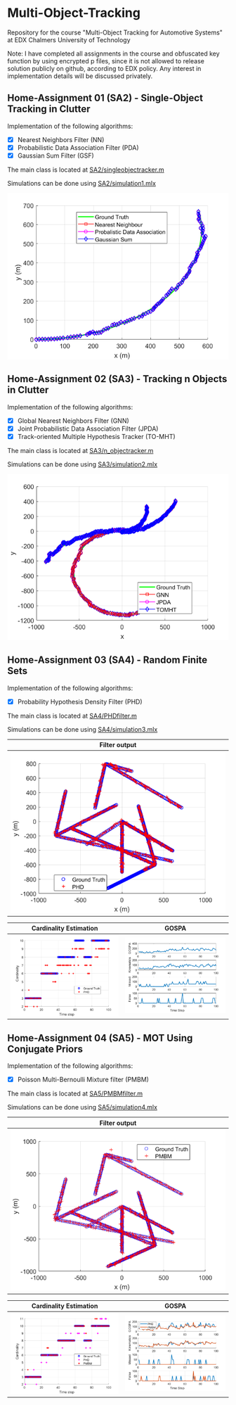 # Multi-Object-Tracking
Repository for the course "Multi-Object Tracking for Automotive Systems" at EDX Chalmers University of Technology

Note: I have completed all assignments in the course and obfuscated key function by using encrypted p files, since it is not
allowed to release solution publicly on github, according to EDX policy. Any interest in implementation details will be discussed
privately.

## Home-Assignment 01 (SA2) - Single-Object Tracking in Clutter
Implementation of the following algorithms:
- [x] Nearest Neighbors Filter (NN)
- [x] Probabilistic Data Association Filter (PDA)
- [x] Gaussian Sum Filter (GSF)

The main class is located at [SA2/singleobjectracker.m](./SA2/singleobjectracker.m)

Simulations can be done using  [SA2/simulation1.mlx](./SA2/simulation1.mlx) 

![alt text](./demo_results/SA2/SA2.bmp)

## Home-Assignment 02 (SA3) - Tracking n Objects in Clutter
Implementation of the following algorithms:
- [x] Global Nearest Neighbors Filter (GNN)
- [x] Joint Probabilistic Data Association Filter (JPDA)
- [x] Track-oriented Multiple Hypothesis Tracker (TO-MHT)

The main class is located at [SA3/n_objectracker.m](./SA3/n_objectracker.m)

Simulations can be done using  [SA3/simulation2.mlx](./SA3/simulation2.mlx) 

![alt text](./demo_results/SA3/SA3.bmp)

## Home-Assignment 03 (SA4) - Random Finite Sets
Implementation of the following algorithms:
- [x] Probability Hypothesis Density Filter (PHD)

The main class is located at [SA4/PHDfilter.m](./SA4/PHDfilter.m)

Simulations can be done using  [SA4/simulation3.mlx](./SA4/simulation3.mlx) 

Filter output|             
:-------------------------:|
![alt text](./demo_results/SA4/PHD.bmp)|

Cardinality Estimation             |  GOSPA
:-------------------------:|:-------------------------:
![alt text](./demo_results/SA4/CardinalityEstimation.bmp)  |  ![alt text](./demo_results/SA4/GOSPA.bmp)

## Home-Assignment 04 (SA5) - MOT Using Conjugate Priors
Implementation of the following algorithms:
- [x] Poisson Multi-Bernoulli Mixture filter (PMBM)

The main class is located at [SA5/PMBMfilter.m](./SA5/PMBMfilter.m)

Simulations can be done using  [SA5/simulation4.mlx](./SA5/simulation4.mlx)

Filter output|             
:-------------------------:|
![alt text](./demo_results/SA5/SA5.bmp)|

Cardinality Estimation             |  GOSPA
:-------------------------:|:-------------------------:
![alt text](./demo_results/SA5/CardinalityEstimation.bmp) |  ![alt text](./demo_results/SA5/GOSPA.bmp)
